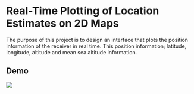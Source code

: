 
# Real-Time Plotting of Location Estimates on 2D Maps

The purpose of this project is to design an interface that plots the position information of the receiver in real time. This position information; latitude, longitude, altitude and mean sea altitude information.


## Demo

![](https://media.giphy.com/media/FMLnjJSFBDqFtvl8a6/giphy.gif)

  